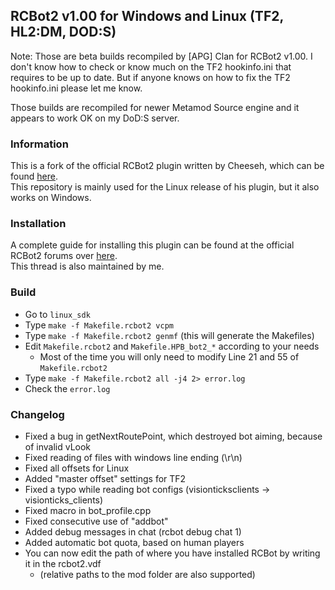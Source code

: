 ## RCBot2 v1.00 for Windows and Linux (TF2, HL2:DM, DOD:S)

Note: Those are beta builds recompiled by [APG] Clan for RCBot2 v1.00. I don't know how to check or know much on the TF2 hookinfo.ini that requires to be up to date. But if anyone knows on how to fix the TF2 hookinfo.ini please let me know.

Those builds are recompiled for newer Metamod Source engine and it appears to work OK on my DoD:S server.

### Information
This is a fork of the official RCBot2 plugin written by Cheeseh, which can be found [here](http://rcbot.bots-united.com/). <br />
This repository is mainly used for the Linux release of his plugin, but it also works on Windows.

### Installation
A complete guide for installing this plugin can be found at the official RCBot2 forums over [here](http://rcbot.bots-united.com/forums/index.php?showtopic=1967). <br />
This thread is also maintained by me.

### Build
* Go to `linux_sdk`
* Type `make -f Makefile.rcbot2 vcpm`
* Type `make -f Makefile.rcbot2 genmf` (this will generate the Makefiles)
* Edit `Makefile.rcbot2` and `Makefile.HPB_bot2_*` according to your needs
  * Most of the time you will only need to modify Line 21 and 55 of `Makefile.rcbot2`
* Type `make -f Makefile.rcbot2 all -j4 2> error.log`
* Check the `error.log`

### Changelog
* Fixed a bug in getNextRoutePoint, which destroyed bot aiming, because of invalid vLook
* Fixed reading of files with windows line ending (\r\n)
* Fixed all offsets for Linux
* Added "master offset" settings for TF2
* Fixed a typo while reading bot configs (visionticksclients -> visionticks_clients)
* Fixed macro in bot_profile.cpp
* Fixed consecutive use of "addbot"
* Added debug messages in chat (rcbot debug chat 1)
* Added automatic bot quota, based on human players
* You can now edit the path of where you have installed RCBot by writing it in the rcbot2.vdf
  * (relative paths to the mod folder are also supported)
